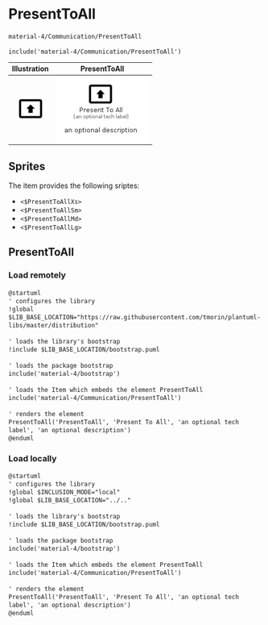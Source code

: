 # PresentToAll


```text
material-4/Communication/PresentToAll
```

```text
include('material-4/Communication/PresentToAll')
```



| Illustration | PresentToAll |
| :---: | :---: |
| ![illustration for Illustration](../../material-4/Communication/PresentToAll.png) | ![illustration for PresentToAll](../../material-4/Communication/PresentToAll.Local.png) |



## Sprites
The item provides the following sriptes:

- `<$PresentToAllXs>`
- `<$PresentToAllSm>`
- `<$PresentToAllMd>`
- `<$PresentToAllLg>`





## PresentToAll

### Load remotely
```plantuml
@startuml
' configures the library
!global $LIB_BASE_LOCATION="https://raw.githubusercontent.com/tmorin/plantuml-libs/master/distribution"

' loads the library's bootstrap
!include $LIB_BASE_LOCATION/bootstrap.puml

' loads the package bootstrap
include('material-4/bootstrap')

' loads the Item which embeds the element PresentToAll
include('material-4/Communication/PresentToAll')

' renders the element
PresentToAll('PresentToAll', 'Present To All', 'an optional tech label', 'an optional description')
@enduml
```

### Load locally
```plantuml
@startuml
' configures the library
!global $INCLUSION_MODE="local"
!global $LIB_BASE_LOCATION="../.."

' loads the library's bootstrap
!include $LIB_BASE_LOCATION/bootstrap.puml

' loads the package bootstrap
include('material-4/bootstrap')

' loads the Item which embeds the element PresentToAll
include('material-4/Communication/PresentToAll')

' renders the element
PresentToAll('PresentToAll', 'Present To All', 'an optional tech label', 'an optional description')
@enduml
```

